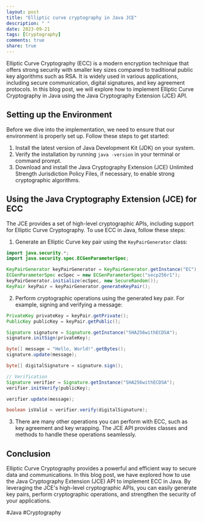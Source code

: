 ```yaml
---
layout: post
title: "Elliptic curve cryptography in Java JCE"
description: " "
date: 2023-09-21
tags: [Cryptography]
comments: true
share: true
---
```


Elliptic Curve Cryptography (ECC) is a modern encryption technique that offers strong security with smaller key sizes compared to traditional public key algorithms such as RSA. It is widely used in various applications, including secure communication, digital signatures, and key agreement protocols. In this blog post, we will explore how to implement Elliptic Curve Cryptography in Java using the Java Cryptography Extension (JCE) API.

## Setting up the Environment

Before we dive into the implementation, we need to ensure that our environment is properly set up. Follow these steps to get started:

1. Install the latest version of Java Development Kit (JDK) on your system.
2. Verify the installation by running `java -version` in your terminal or command prompt.
3. Download and install the Java Cryptography Extension (JCE) Unlimited Strength Jurisdiction Policy Files, if necessary, to enable strong cryptographic algorithms.

## Using the Java Cryptography Extension (JCE) for ECC

The JCE provides a set of high-level cryptographic APIs, including support for Elliptic Curve Cryptography. To use ECC in Java, follow these steps:

1. Generate an Elliptic Curve key pair using the `KeyPairGenerator` class:

```java
import java.security.*;
import java.security.spec.ECGenParameterSpec;

KeyPairGenerator keyPairGenerator = KeyPairGenerator.getInstance("EC");
ECGenParameterSpec ecSpec = new ECGenParameterSpec("secp256r1");
keyPairGenerator.initialize(ecSpec, new SecureRandom());
KeyPair keyPair = keyPairGenerator.generateKeyPair();
```

2. Perform cryptographic operations using the generated key pair. For example, signing and verifying a message:

```java
PrivateKey privateKey = keyPair.getPrivate();
PublicKey publicKey = keyPair.getPublic();

Signature signature = Signature.getInstance("SHA256withECDSA");
signature.initSign(privateKey);

byte[] message = "Hello, World!".getBytes();
signature.update(message);

byte[] digitalSignature = signature.sign();

// Verification
Signature verifier = Signature.getInstance("SHA256withECDSA");
verifier.initVerify(publicKey);

verifier.update(message);

boolean isValid = verifier.verify(digitalSignature);
```

3. There are many other operations you can perform with ECC, such as key agreement and key wrapping. The JCE API provides classes and methods to handle these operations seamlessly.

## Conclusion

Elliptic Curve Cryptography provides a powerful and efficient way to secure data and communications. In this blog post, we have explored how to use the Java Cryptography Extension (JCE) API to implement ECC in Java. By leveraging the JCE's high-level cryptographic APIs, you can easily generate key pairs, perform cryptographic operations, and strengthen the security of your applications.

#Java #Cryptography